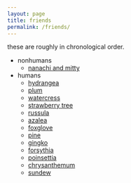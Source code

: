 ```yaml
---
layout: page
title: friends
permalink: /friends/
---
```


these are roughly in chronological order.

- nonhumans
  - [nanachi and mitty](nanachimitty)
- humans
  - [hydrangea](hydrangea)
  - [plum](plum)
  - [watercress](watercress)
  - [strawberry tree](strawberrytree)
  - [russula](russula)
  - [azalea](azalea)
  - [foxglove](foxglove)
  - [pine](pine)
  - [gingko](gingko) 
  - [forsythia](forsythia)
  - [poinsettia](poinsettia)
  - [chrysanthemum](chrysanthemum)
  - [sundew](sundew)

